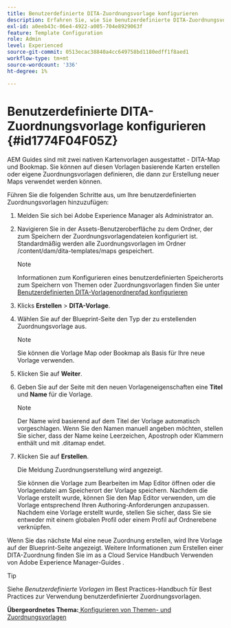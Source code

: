 ```yaml
---
title: Benutzerdefinierte DITA-Zuordnungsvorlage konfigurieren
description: Erfahren Sie, wie Sie benutzerdefinierte DITA-Zuordnungsvorlagen konfigurieren
exl-id: a0eeb43c-06e4-4922-a005-704e8929063f
feature: Template Configuration
role: Admin
level: Experienced
source-git-commit: 0513ecac38840a4cc649758bd1180edff1f8aed1
workflow-type: tm+mt
source-wordcount: '336'
ht-degree: 1%

---
```


# Benutzerdefinierte DITA-Zuordnungsvorlage konfigurieren {#id1774F04F05Z}

AEM Guides sind mit zwei nativen Kartenvorlagen ausgestattet - DITA-Map und Bookmap. Sie können auf diesen Vorlagen basierende Karten erstellen oder eigene Zuordnungsvorlagen definieren, die dann zur Erstellung neuer Maps verwendet werden können.

Führen Sie die folgenden Schritte aus, um Ihre benutzerdefinierten Zuordnungsvorlagen hinzuzufügen:

1. Melden Sie sich bei Adobe Experience Manager als Administrator an.

1. Navigieren Sie in der Assets-Benutzeroberfläche zu dem Ordner, der zum Speichern der Zuordnungsvorlagendateien konfiguriert ist. Standardmäßig werden alle Zuordnungsvorlagen im Ordner /content/dam/dita-templates/maps gespeichert.

   >[!NOTE]
   >
   > Informationen zum Konfigurieren eines benutzerdefinierten Speicherorts zum Speichern von Themen oder Zuordnungsvorlagen finden Sie unter [Benutzerdefinierten DITA-Vorlagenordnerpfad konfigurieren](conf-template-tags-custom-dita-topic-template.md#id191LCF0095Z)

1. Klicks **Erstellen** \> **DITA-Vorlage**.

1. Wählen Sie auf der Blueprint-Seite den Typ der zu erstellenden Zuordnungsvorlage aus.

   >[!NOTE]
   >
   > Sie können die Vorlage Map oder Bookmap als Basis für Ihre neue Vorlage verwenden.

1. Klicken Sie auf **Weiter**.

1. Geben Sie auf der Seite mit den neuen Vorlageneigenschaften eine **Titel** und **Name** für die Vorlage.

   >[!NOTE]
   >
   > Der Name wird basierend auf dem Titel der Vorlage automatisch vorgeschlagen. Wenn Sie den Namen manuell angeben möchten, stellen Sie sicher, dass der Name keine Leerzeichen, Apostroph oder Klammern enthält und mit .ditamap endet.

1. Klicken Sie auf **Erstellen**.

   Die Meldung Zuordnungserstellung wird angezeigt.

   Sie können die Vorlage zum Bearbeiten im Map Editor öffnen oder die Vorlagendatei am Speicherort der Vorlage speichern. Nachdem die Vorlage erstellt wurde, können Sie den Map Editor verwenden, um die Vorlage entsprechend Ihren Authoring-Anforderungen anzupassen. Nachdem eine Vorlage erstellt wurde, stellen Sie sicher, dass Sie sie entweder mit einem globalen Profil oder einem Profil auf Ordnerebene verknüpfen.


Wenn Sie das nächste Mal eine neue Zuordnung erstellen, wird Ihre Vorlage auf der Blueprint-Seite angezeigt. Weitere Informationen zum Erstellen einer DITA-Zuordnung finden Sie im as a Cloud Service Handbuch Verwenden von Adobe Experience Manager-Guides .

>[!TIP]
>
> Siehe *Benutzerdefinierte Vorlagen* im Best Practices-Handbuch für Best Practices zur Verwendung benutzerdefinierter Zuordnungsvorlagen.

**Übergeordnetes Thema:**[ Konfigurieren von Themen- und Zuordnungsvorlagen](conf-template-tags.md)
